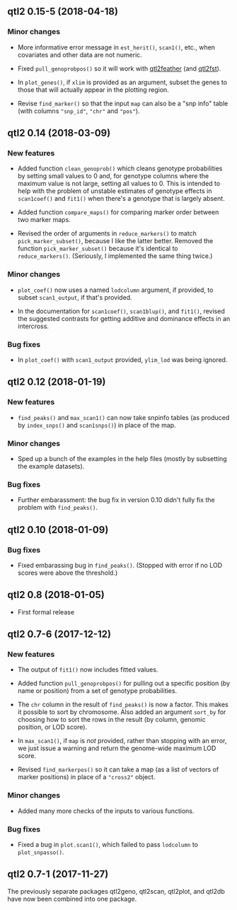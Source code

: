 ## qtl2 0.15-5 (2018-04-18)

### Minor changes

- More informative error message in `est_herit()`, `scan1()`, etc.,
  when covariates and other data are not numeric.

- Fixed `pull_genoprobpos()` so it will work with
  [qtl2feather](https://github.com/byandell/qtl2feather)
  (and [qtl2fst](https://github.com/rqtl/qtl2fst)).

- In `plot_genes()`, if `xlim` is provided as an argument, subset the
  genes to those that will actually appear in the plotting region.

- Revise `find_marker()` so that the input `map` can also be a "snp
  info" table (with columns `"snp_id"`, `"chr"` and `"pos"`).



## qtl2 0.14 (2018-03-09)

### New features

- Added function `clean_genoprob()` which cleans genotype
  probabilities by setting small values to 0 and, for genotype columns
  where the maximum value is not large, setting all values to 0. This
  is intended to help with the problem of unstable estimates of
  genotype effects in `scan1coef()` and `fit1()` when there's a
  genotype that is largely absent.

- Added function `compare_maps()` for comparing marker order between
  two marker maps.

- Revised the order of arguments in `reduce_markers()` to match
  `pick_marker_subset()`, because I like the latter better. Removed
  the function `pick_marker_subset()` because it's identical to
  `reduce_markers()`. (Seriously, I implemented the same thing twice.)

### Minor changes

- `plot_coef()` now uses a named `lodcolumn` argument, if provided, to
  subset `scan1_output`, if that's provided.

- In the documentation for `scan1coef()`, `scan1blup()`, and `fit1()`,
  revised the suggested contrasts for getting additive and dominance
  effects in an intercross.


### Bug fixes

- In `plot_coef()` with `scan1_output` provided, `ylim_lod` was being
  ignored.


## qtl2 0.12 (2018-01-19)

### New features

- `find_peaks()` and `max_scan1()` can now take snpinfo tables (as
  produced by `index_snps()` and `scan1snps()`) in place of the map.

### Minor changes

- Sped up a bunch of the examples in the help files (mostly by
  subsetting the example datasets).

### Bug fixes

- Further embarassment: the bug fix in version 0.10 didn't fully fix
  the problem with `find_peaks()`.


## qtl2 0.10 (2018-01-09)

### Bug fixes

- Fixed embarassing bug in `find_peaks()`. (Stopped with error if no
  LOD scores were above the threshold.)


## qtl2 0.8 (2018-01-05)

- First formal release


## qtl2 0.7-6 (2017-12-12)

### New features

- The output of `fit1()` now includes fitted values.

- Added function `pull_genoprobpos()` for pulling out a specific
  position (by name or position) from a set of genotype probabilities.

- The `chr` column in the result of `find_peaks()` is now a factor.
  This makes it possible to sort by chromosome. Also added an argument
  `sort_by` for choosing how to sort the rows in the result (by
  column, genomic position, or LOD score).

- In `max_scan1()`, if `map` is *not* provided, rather than stopping
  with an error, we just issue a warning and return the genome-wide
  maximum LOD score.

- Revised `find_markerpos()` so it can take a map (as a list of
  vectors of marker positions) in place of a `"cross2"` object.

### Minor changes

- Added many more checks of the inputs to various functions.

### Bug fixes

- Fixed a bug in `plot.scan1()`, which failed to pass `lodcolumn` to
  `plot_snpasso()`.


## qtl2 0.7-1 (2017-11-27)

The previously separate packages qtl2geno, qtl2scan, qtl2plot, and
qtl2db have now been combined into one package.
